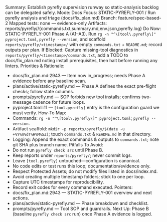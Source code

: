 Summary: Establish pyrefly supervision runway so static-analysis backlog can be delegated safely.
Mode: Docs
Focus: STATIC-PYREFLY-001 / Run pyrefly analysis and triage (docs/fix_plan.md)
Branch: feature/spec-based-2
Mapped tests: none — evidence-only
Artifacts: reports/pyrefly/<timestamp>/{commands.txt,summary.md,env.json,pyrefly.log}
Do Now: STATIC-PYREFLY-001 Phase A (A1–A3). Run `rg -n "^\[tool\.pyrefly\]" pyproject.toml`, `pyrefly --version`, and scaffold `reports/pyrefly/<timestamp>/` with empty `commands.txt` + `README.md`; record outputs per plan.
If Blocked: Capture missing-tool diagnostics in `reports/pyrefly/<timestamp>/commands.txt`, add a TODO to docs/fix_plan.md noting install prerequisites, then halt before running any linters.
Priorities & Rationale:
- docs/fix_plan.md:2943 — Item now in_progress; needs Phase A evidence before any baseline scan.
- plans/active/static-pyrefly.md — Phase A defines the exact pre-flight checks; follow state columns.
- prompts/pyrefly.md — SOP forbids new tool installs; confirms two-message cadence for future loops.
- pyproject.toml:11 — `[tool.pyrefly]` entry is the configuration guard we must verify.
How-To Map:
- Commands: `rg -n "^\[tool\.pyrefly\]" pyproject.toml`; `pyrefly --version`.
- Artifact scaffold: `mkdir -p reports/pyrefly/$(date -u +%Y%m%dT%H%M%SZ)`; touch `commands.txt` & `README.md` in that directory.
- Logging: Append the exact commands & outputs to `commands.txt`; note git SHA plus branch name.
Pitfalls To Avoid:
- Do not run `pyrefly check src` until Phase B.
- Keep reports under `reports/pyrefly/`; never commit logs.
- Leave `[tool.pyrefly]` untouched—configuration is canonical.
- No code edits or test runs this loop; documentation/evidence only.
- Respect Protected Assets; do not modify files listed in docs/index.md.
- Avoid creating multiple timestamp folders; stick to one per loop.
- Capture UTC timestamps for reproducibility.
- Record exit codes for every command executed.
Pointers:
- docs/fix_plan.md:2943 — STATIC-PYREFLY-001 overview and next actions.
- plans/active/static-pyrefly.md — Phase breakdown and checklist.
- prompts/pyrefly.md — Tool SOP and guardrails.
Next Up: Phase B (baseline `pyrefly check src` run) once Phase A evidence is logged.
